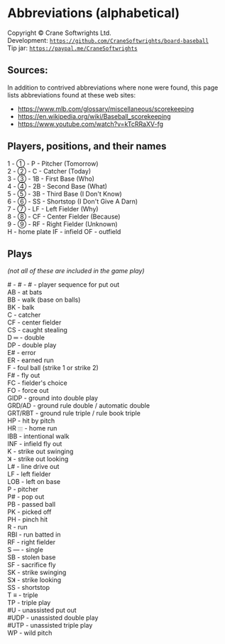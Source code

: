 # Abbreviations (alphabetical)

Copyright © Crane Softwrights Ltd.  
Development: [`https://github.com/CraneSoftwrights/board-baseball`](https://github.com/CraneSoftwrights/board-baseball)  
Tip jar: [`https://paypal.me/CraneSoftwrights`](https://paypal.me/CraneSoftwrights)  

## Sources:

In addition to contrived abbreviations where none were found, this page lists abbreviations found at these web sites:

- https://www.mlb.com/glossary/miscellaneous/scorekeeping
- https://en.wikipedia.org/wiki/Baseball_scorekeeping
- https://www.youtube.com/watch?v=kTcRRaXV-fg

## Players, positions, and their names

1 - ① - P - Pitcher (Tomorrow)  
2 - ② - C - Catcher (Today)  
3 - ③ - 1B - First Base (Who)  
4 - ④ - 2B - Second Base (What)  
5 - ⑤ - 3B - Third Base (I Don't Know)  
6 - ⑥ - SS - Shortstop  (I Don't Give A Darn)  
7 - ⑦ - LF - Left Fielder (Why)  
8 - ⑧ - CF - Center Fielder (Because)  
9 - ⑨ - RF - Right Fielder (Unknown)  
H -  home plate 
IF - infield
OF - outfield

## Plays

*(not all of these are included in the game play)*

​# - # - # - player sequence for put out  
AB - at bats  
BB - walk (base on balls)  
BK - balk  
C - catcher  
CF - center fielder  
CS - caught stealing  
D ═ - double  
DP - double play  
E# - error  
ER - earned run  
F - foul ball (strike 1 or strike 2)  
F# - fly out  
FC - fielder's choice  
FO - force out  
GIDP - ground into double play  
GRD/AD - ground rule double / automatic double  
GRT/RBT - ground rule triple / rule book triple  
HP - hit by pitch  
HR 𝄙 - home run  
IBB - intentional walk  
INF - infield fly out  
K - strike out swinging  
ꓘ - strike out looking  
L# - line drive out  
LF - left fielder  
LOB - left on base  
P - pitcher  
P# - pop out  
PB - passed ball  
PK - picked off  
PH - pinch hit  
R - run  
RBI - run batted in  
RF - right fielder  
S ― - single  
SB - stolen base  
SF - sacrifice fly  
SK - strike swinging  
Sꓘ - strike looking  
SS - shortstop  
T ≡ - triple  
TP - triple play  
#U - unassisted put out  
#UDP - unassisted double play  
#UTP - unassisted triple play  
WP - wild pitch  

